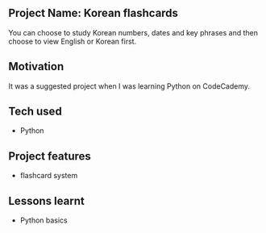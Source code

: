 ## Project Name: Korean flashcards
You can choose to study Korean numbers, dates and key phrases and then choose to view English or Korean first.

## Motivation
It was a suggested project when I was learning Python on CodeCademy.

## Tech used
- Python

## Project features
- flashcard system

## Lessons learnt
- Python basics
